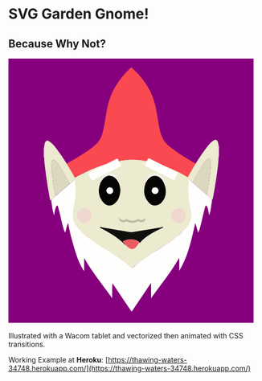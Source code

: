# SVG Garden Gnome!
## Because Why Not?

![Screenshot](https://raw.githubusercontent.com/marcaaron/gnome-svg/master/gnomeshot.png)

Illustrated with a Wacom tablet and vectorized then animated with CSS transitions.

Working Example at **Heroku**:
[https://thawing-waters-34748.herokuapp.com/](https://thawing-waters-34748.herokuapp.com/)
